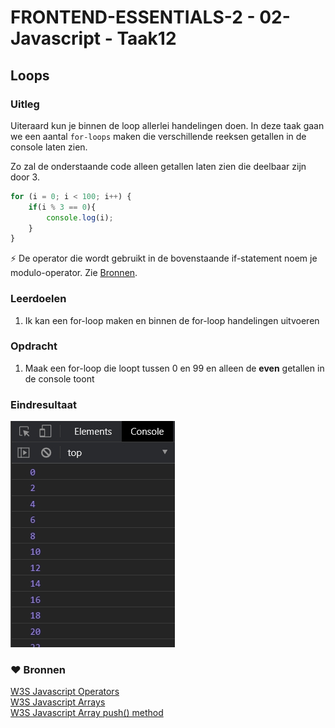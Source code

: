 # FRONTEND-ESSENTIALS-2 - 02-Javascript - Taak12
## Loops

### Uitleg

Uiteraard kun je binnen de loop allerlei handelingen doen. In deze taak gaan we een aantal `for-loops` maken die verschillende reeksen getallen in de console laten zien.

Zo zal de onderstaande code alleen getallen laten zien die deelbaar zijn door 3.
```js
for (i = 0; i < 100; i++) {
    if(i % 3 == 0){
        console.log(i);
    }
}
```
:zap: De operator die wordt gebruikt in de bovenstaande if-statement noem je modulo-operator. Zie [Bronnen](#bronnen).


### Leerdoelen

1. Ik kan een for-loop maken en binnen de for-loop handelingen uitvoeren

### Opdracht

1. Maak een for-loop die loopt tussen 0 en 99 en alleen de **even** getallen in de console toont

### Eindresultaat

![](img/eindresultaat-console-mod2.jpg)

### :heart: Bronnen

[W3S Javascript Operators](https://www.w3schools.com/js/js_operators.asp)  
[W3S Javascript Arrays](https://www.w3schools.com/js/js_arrays.asp)  
[W3S Javascript Array push() method](https://www.w3schools.com/jsref/jsref_push.asp)
